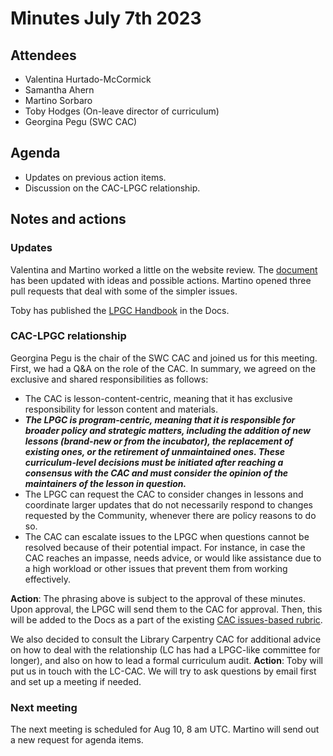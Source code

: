 # Minutes July 7th 2023

## Attendees
- Valentina Hurtado-McCormick
- Samantha Ahern
- Martino Sorbaro
- Toby Hodges (On-leave director of curriculum)
- Georgina Pegu (SWC CAC)

## Agenda
- Updates on previous action items.
- Discussion on the CAC-LPGC relationship.

## Notes and actions

### Updates
Valentina and Martino worked a little on the website review. The [document](https://pad.carpentries.org/swc-lpgc-website-review)
has been updated with ideas and possible actions. Martino opened three pull requests that deal with some of the simpler issues.

Toby has published the [LPGC Handbook](https://docs.carpentries.org/topic_folders/governance/lesson-program-governors.html) in the Docs.

### CAC-LPGC relationship
Georgina Pegu is the chair of the SWC CAC and joined us for this meeting. First, we had a Q&A on the role of the CAC.
In summary, we agreed on the exclusive and shared responsibilities as follows:
- The CAC is lesson-content-centric, meaning that it has exclusive responsibility for lesson content and materials. 
- **_The LPGC is program-centric, meaning that it is responsible for broader policy and strategic matters, including the addition of new lessons (brand-new or from the incubator), the replacement of existing ones, or the retirement of unmaintained ones. These curriculum-level decisions must be initiated after reaching a consensus with the CAC and must consider the opinion of the maintainers of the lesson in question._**
- The LPGC can request the CAC to consider changes in lessons and coordinate larger updates that do not necessarily respond to changes requested by the Community, whenever there are policy reasons to do so.
- The CAC can escalate issues to the LPGC when questions cannot be resolved because of their potential impact. For instance, in case the CAC reaches an impasse, needs advice, or would like assistance due to a high workload or other issues that prevent them from working effectively.

**Action**: The phrasing above is subject to the approval of these minutes. Upon approval, the LPGC will send them to the CAC for approval.
Then, this will be added to the Docs as a part of the existing [CAC issues-based rubric](https://docs.carpentries.org/topic_folders/lesson_development/cac-consult-rubric.html).

We also decided to consult the Library Carpentry CAC for additional advice on how to deal with the relationship (LC has had a LPGC-like committee for longer), and also on how to lead a formal curriculum audit.
**Action**: Toby will put us in touch with the LC-CAC. We will try to ask questions by email first and set up a meeting if needed.

### Next meeting
The next meeting is scheduled for Aug 10, 8 am UTC. Martino will send out a new request for agenda items.
